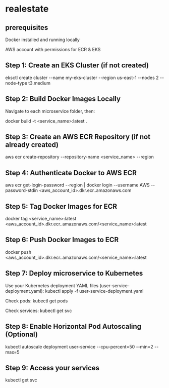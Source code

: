 # realestate
## prerequisites
Docker installed and running locally

AWS account with permissions for ECR & EKS
## Step 1: Create an EKS Cluster (if not created)

eksctl create cluster --name my-eks-cluster --region us-east-1 --nodes 2 --node-type t3.medium

## Step 2: Build Docker Images Locally
Navigate to each microservice folder, then:

docker build -t <service_name>:latest .

## Step 3: Create an AWS ECR Repository (if not already created)

aws ecr create-repository --repository-name <service_name> --region <region>

## Step 4: Authenticate Docker to AWS ECR

aws ecr get-login-password --region <region> | docker login --username AWS --password-stdin <aws_account_id>.dkr.ecr.<region>.amazonaws.com

## Step 5: Tag Docker Images for ECR

docker tag <service_name>:latest <aws_account_id>.dkr.ecr.<region>.amazonaws.com/<service_name>:latest

## Step 6: Push Docker Images to ECR

docker push <aws_account_id>.dkr.ecr.<region>.amazonaws.com/<service_name>:latest

## Step 7: Deploy microservice to Kubernetes
Use your Kubernetes deployment YAML files (user-service-deployment.yaml):
kubectl apply -f user-service-deployment.yaml

Check pods:
kubectl get pods

Check services:
kubectl get svc

## Step 8: Enable Horizontal Pod Autoscaling (Optional)

kubectl autoscale deployment user-service --cpu-percent=50 --min=2 --max=5

## Step 9: Access your services

kubectl get svc
